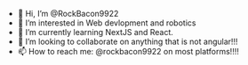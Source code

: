 - 👋 Hi, I’m @RockBacon9922
- 👀 I’m interested in Web devlopment and robotics
- 🌱 I’m currently learning NextJS and React.
- 💞️ I’m looking to collaborate on anything that is not angular!!!
- 📫 How to reach me: @rockbacon9922 on most platforms!!!!
